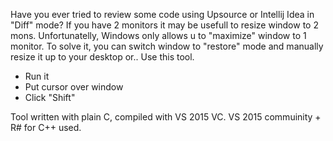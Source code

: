 Have you ever tried to review some code using Upsource or Intellij Idea in "Diff" mode?
If you have 2 monitors it may be usefull to resize window to 2 mons. 
Unfortunatelly, Windows only allows u to "maximize" window to 1 monitor. 
To solve it, you can switch window to "restore" mode and manually resize it up to your desktop or..
Use this tool. 
* Run it
* Put cursor over window
* Click "Shift"

Tool written with plain C, compiled with VS 2015 VC. VS 2015 commuinity + R# for C++ used.